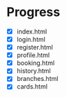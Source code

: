 # Progress

- [X] index.html
- [X] login.html
- [X] register.html
- [X] profile.html
- [X] booking.html
- [X] history.html
- [X] branches.html
- [X] cards.html